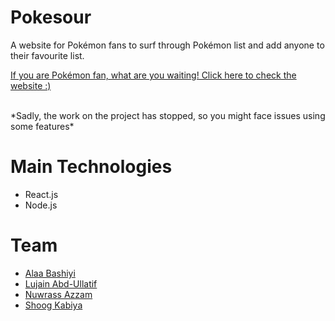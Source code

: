 # Pokesour
A website for Pokémon fans to surf through Pokémon list and add anyone to their favourite list. 
<p><a href="https://friendly-poincare-a338fe.netlify.app">If you are Pokémon fan, what are you waiting! Click here to check the website :)</a></p>  
<br />
*Sadly, the work on the project has stopped, so you might face issues using some features*


# Main Technologies
- React.js
- Node.js

# Team

- [Alaa Bashiyi](https://github.com/alaabashiyi)
- [Lujain Abd-Ullatif](https://github.com/Lujain-AbdUllatif)
- [Nuwrass Azzam](https://github.com/nuwrss)
- [Shoog Kabiya](https://github.com/shoogkabiya)

